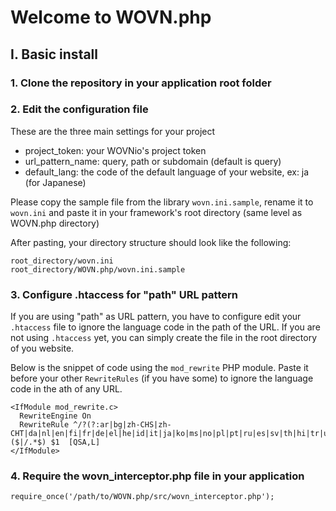# Welcome to WOVN.php

## I. Basic install
### 1. Clone the repository in your application root folder
### 2. Edit the configuration file
These are the three main settings for your project
 - project_token: your WOVNio's project token
 - url_pattern_name: query, path or subdomain (default is query)
 - default_lang: the code of the default language of your website, ex: ja (for Japanese)

Please copy the sample file from the library `wovn.ini.sample`, rename it to `wovn.ini` and paste it in your framework's root directory (same level as WOVN.php directory)

After pasting, your directory structure should look like the following:
```
root_directory/wovn.ini
root_directory/WOVN.php/wovn.ini.sample
```

### 3. Configure .htaccess for "path" URL pattern
If you are using "path" as URL pattern, you have to configure edit your
`.htaccess` file to ignore the language code in the path of the URL. If you are
not using `.htaccess` yet, you can simply create the file in the root directory
of you website.

Below is the snippet of code using the `mod_rewrite` PHP module. Paste it before
your other `RewriteRules` (if you have some) to ignore the language code in the
ath of any URL.
```
<IfModule mod_rewrite.c>
  RewriteEngine On
  RewriteRule ^/?(?:ar|bg|zh-CHS|zh-CHT|da|nl|en|fi|fr|de|el|he|id|it|ja|ko|ms|no|pl|pt|ru|es|sv|th|hi|tr|uk|vi)($|/.*$) $1  [QSA,L]
</IfModule>
```

### 4. Require the wovn_interceptor.php file in your application
 `require_once('/path/to/WOVN.php/src/wovn_interceptor.php');`
<!--
## Composer install
### 1. Require the package in your composer.json file
```
require: {
    "WOVNio/WOVN.php": "*"
}
```
### 2. Edit the configuration file
These are the two main settings for your project
 - project_token: your WOVNio's project token
 - url_pattern: query, path or subdomain (default is query)
 - default_lang: the code of the default language of your website, ex: ja (for Japanese)
 - encoding: encoding of html. If not specified, detect automatically.
     Supported encoding: 'UTF-8', 'EUC-JP', 'SJIS', 'eucJP-win', 'SJIS-win', 'JIS', 'ISO-2022-JP', 'ASCII'

Please copy the sample file from the library `wovn.ini.sample`, rename it as `wovn.ini` and paste it on your framework root directory (same level as WOVN.php directory)
-->
